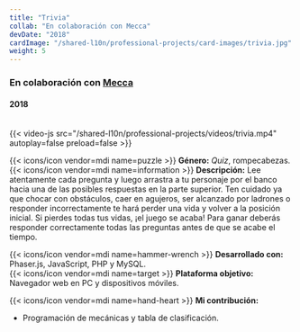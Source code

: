 ```yaml
---
title: "Trivia"
collab: "En colaboración con Mecca"
devDate: "2018"
cardImage: "/shared-l10n/professional-projects/card-images/trivia.jpg"
weight: 5
---
```


### En colaboración con [Mecca](https://meccanimation.com/)
#### 2018
\
{{< video-js src="/shared-l10n/professional-projects/videos/trivia.mp4" autoplay=false preload=false >}}

{{< icons/icon vendor=mdi name=puzzle >}} **Género:** *Quiz*, rompecabezas.\
{{< icons/icon vendor=mdi name=information >}} **Descripción:**
Lee atentamente cada pregunta y luego arrastra a tu personaje por el banco hacia una de las posibles respuestas en la parte superior.
Ten cuidado ya que chocar con obstáculos, caer en agujeros, ser alcanzado por ladrones o responder incorrectamente te hará perder una vida y volver a la posición inicial.
Si pierdes todas tus vidas, ¡el juego se acaba!
Para ganar deberás responder correctamente todas las preguntas antes de que se acabe el tiempo.

{{< icons/icon vendor=mdi name=hammer-wrench >}} **Desarrollado con:** Phaser.js, JavaScript, PHP y MySQL.\
{{< icons/icon vendor=mdi name=target >}} **Plataforma objetivo:** Navegador web en PC y dispositivos móviles.

{{< icons/icon vendor=mdi name=hand-heart >}} **Mi contribución:**
* Programación de mecánicas y tabla de clasificación.

